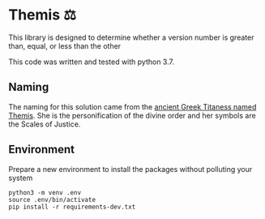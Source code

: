 # Themis ⚖️

This library is designed to determine whether a version number
is greater than, equal, or less than the other

This code was written and tested with python 3.7.

## Naming

The naming for this solution came from the [ancient Greek Titaness named Themis](https://en.wikipedia.org/wiki/Themis).
She is the personification of the divine order and her symbols are the Scales of Justice.


## Environment

Prepare a new environment to install the packages without polluting your system

```shell
python3 -m venv .env
source .env/bin/activate
pip install -r requirements-dev.txt
```
